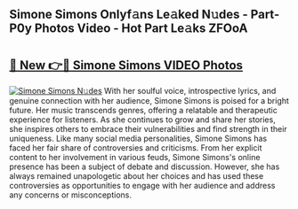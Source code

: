 ## Simone Simons Onlyf𝚊ns Le𝚊ked N𝚞des - Part-P0y Photos Video - Hot Part Le𝚊ks ZFOoA

# <h2><a href="http://ab74484.deff.icu/?id=Simone+Simons">🔗 New 👉🔴 Simone Simons VIDEO Photos</a></h2>

[![Simone Simons N𝚞des](https://i.imgur.com/rIISA9y.gif)](http://ab74484.deff.icu/?id=Simone+Simons)
With her soulful voice, introspective lyrics, and genuine connection with her audience, Simone Simons is poised for a bright future. Her music transcends genres, offering a relatable and therapeutic experience for listeners. As she continues to grow and share her stories, she inspires others to embrace their vulnerabilities and find strength in their uniqueness. Like many social media personalities, Simone Simons has faced her fair share of controversies and criticisms. From her explicit content to her involvement in various feuds, Simone Simons's online presence has been a subject of debate and discussion. However, she has always remained unapologetic about her choices and has used these controversies as opportunities to engage with her audience and address any concerns or misconceptions.
